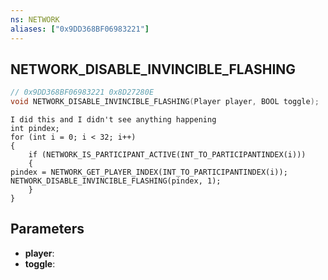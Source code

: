 ```yaml
---
ns: NETWORK
aliases: ["0x9DD368BF06983221"]
---
```

## NETWORK_DISABLE_INVINCIBLE_FLASHING

```c
// 0x9DD368BF06983221 0x8D27280E
void NETWORK_DISABLE_INVINCIBLE_FLASHING(Player player, BOOL toggle);
```

```
I did this and I didn't see anything happening  
int pindex;  
for (int i = 0; i < 32; i++)  
{  
	if (NETWORK_IS_PARTICIPANT_ACTIVE(INT_TO_PARTICIPANTINDEX(i)))  
	{  
pindex = NETWORK_GET_PLAYER_INDEX(INT_TO_PARTICIPANTINDEX(i));  
NETWORK_DISABLE_INVINCIBLE_FLASHING(pindex, 1);  
	}  
}  
```

## Parameters
* **player**: 
* **toggle**: 

